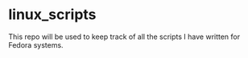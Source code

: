 # linux_scripts
This repo will be used to keep track of all the scripts I have written for Fedora systems.
